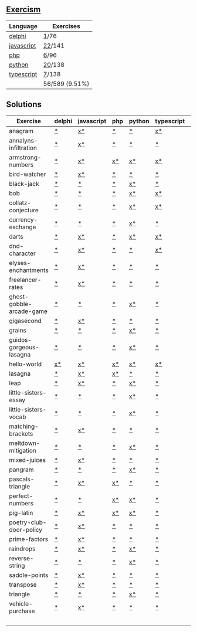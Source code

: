 ## [Exercism](https://exercism.org/tracks)

| Language | Exercises |
|  --- | --- |
| [delphi](https://exercism.org/tracks/delphi) | [1](./exercism/delphi)/76 |
| [javascript](https://exercism.org/tracks/javascript) | [22](./exercism/javascript)/141 |
| [php](https://exercism.org/tracks/php) | [6](./exercism/php)/96 |
| [python](https://exercism.org/tracks/python) | [20](./exercism/python)/138 |
| [typescript](https://exercism.org/tracks/typescript) | [7](./exercism/typescript)/138 |
| |56/589 (9.51%)

## Solutions

| Exercise | delphi | javascript | php | python | typescript | COUNT |
| --- | --- | --- | --- | --- | --- | --- |
| anagram | [*](https://exercism.org/tracks/delphi/exercises/anagram) | [x](./exercism/javascript/anagram)[*](https://exercism.org/tracks/javascript/exercises/anagram) | [*](https://exercism.org/tracks/php/exercises/anagram) | [*](https://exercism.org/tracks/python/exercises/anagram) | [x](./exercism/typescript/anagram)[*](https://exercism.org/tracks/typescript/exercises/anagram) | 2 |
| annalyns-infiltration | [*](https://exercism.org/tracks/delphi/exercises/annalyns-infiltration) | [x](./exercism/javascript/annalyns-infiltration)[*](https://exercism.org/tracks/javascript/exercises/annalyns-infiltration) | [*](https://exercism.org/tracks/php/exercises/annalyns-infiltration) | [*](https://exercism.org/tracks/python/exercises/annalyns-infiltration) | [*](https://exercism.org/tracks/typescript/exercises/annalyns-infiltration) | 1 |
| armstrong-numbers | [*](https://exercism.org/tracks/delphi/exercises/armstrong-numbers) | [x](./exercism/javascript/armstrong-numbers)[*](https://exercism.org/tracks/javascript/exercises/armstrong-numbers) | [x](./exercism/php/armstrong-numbers)[*](https://exercism.org/tracks/php/exercises/armstrong-numbers) | [x](./exercism/python/armstrong-numbers)[*](https://exercism.org/tracks/python/exercises/armstrong-numbers) | [x](./exercism/typescript/armstrong-numbers)[*](https://exercism.org/tracks/typescript/exercises/armstrong-numbers) | 4 |
| bird-watcher | [*](https://exercism.org/tracks/delphi/exercises/bird-watcher) | [x](./exercism/javascript/bird-watcher)[*](https://exercism.org/tracks/javascript/exercises/bird-watcher) | [*](https://exercism.org/tracks/php/exercises/bird-watcher) | [*](https://exercism.org/tracks/python/exercises/bird-watcher) | [*](https://exercism.org/tracks/typescript/exercises/bird-watcher) | 1 |
| black-jack | [*](https://exercism.org/tracks/delphi/exercises/black-jack) | [*](https://exercism.org/tracks/javascript/exercises/black-jack) | [*](https://exercism.org/tracks/php/exercises/black-jack) | [x](./exercism/python/black-jack)[*](https://exercism.org/tracks/python/exercises/black-jack) | [*](https://exercism.org/tracks/typescript/exercises/black-jack) | 1 |
| bob | [*](https://exercism.org/tracks/delphi/exercises/bob) | [*](https://exercism.org/tracks/javascript/exercises/bob) | [*](https://exercism.org/tracks/php/exercises/bob) | [x](./exercism/python/bob)[*](https://exercism.org/tracks/python/exercises/bob) | [x](./exercism/typescript/bob)[*](https://exercism.org/tracks/typescript/exercises/bob) | 2 |
| collatz-conjecture | [*](https://exercism.org/tracks/delphi/exercises/collatz-conjecture) | [*](https://exercism.org/tracks/javascript/exercises/collatz-conjecture) | [*](https://exercism.org/tracks/php/exercises/collatz-conjecture) | [x](./exercism/python/collatz-conjecture)[*](https://exercism.org/tracks/python/exercises/collatz-conjecture) | [x](./exercism/typescript/collatz-conjecture)[*](https://exercism.org/tracks/typescript/exercises/collatz-conjecture) | 2 |
| currency-exchange | [*](https://exercism.org/tracks/delphi/exercises/currency-exchange) | [*](https://exercism.org/tracks/javascript/exercises/currency-exchange) | [*](https://exercism.org/tracks/php/exercises/currency-exchange) | [x](./exercism/python/currency-exchange)[*](https://exercism.org/tracks/python/exercises/currency-exchange) | [*](https://exercism.org/tracks/typescript/exercises/currency-exchange) | 1 |
| darts | [*](https://exercism.org/tracks/delphi/exercises/darts) | [x](./exercism/javascript/darts)[*](https://exercism.org/tracks/javascript/exercises/darts) | [*](https://exercism.org/tracks/php/exercises/darts) | [x](./exercism/python/darts)[*](https://exercism.org/tracks/python/exercises/darts) | [x](./exercism/typescript/darts)[*](https://exercism.org/tracks/typescript/exercises/darts) | 3 |
| dnd-character | [*](https://exercism.org/tracks/delphi/exercises/dnd-character) | [x](./exercism/javascript/dnd-character)[*](https://exercism.org/tracks/javascript/exercises/dnd-character) | [*](https://exercism.org/tracks/php/exercises/dnd-character) | [*](https://exercism.org/tracks/python/exercises/dnd-character) | [x](./exercism/typescript/dnd-character)[*](https://exercism.org/tracks/typescript/exercises/dnd-character) | 2 |
| elyses-enchantments | [*](https://exercism.org/tracks/delphi/exercises/elyses-enchantments) | [x](./exercism/javascript/elyses-enchantments)[*](https://exercism.org/tracks/javascript/exercises/elyses-enchantments) | [*](https://exercism.org/tracks/php/exercises/elyses-enchantments) | [*](https://exercism.org/tracks/python/exercises/elyses-enchantments) | [*](https://exercism.org/tracks/typescript/exercises/elyses-enchantments) | 1 |
| freelancer-rates | [*](https://exercism.org/tracks/delphi/exercises/freelancer-rates) | [x](./exercism/javascript/freelancer-rates)[*](https://exercism.org/tracks/javascript/exercises/freelancer-rates) | [*](https://exercism.org/tracks/php/exercises/freelancer-rates) | [*](https://exercism.org/tracks/python/exercises/freelancer-rates) | [*](https://exercism.org/tracks/typescript/exercises/freelancer-rates) | 1 |
| ghost-gobble-arcade-game | [*](https://exercism.org/tracks/delphi/exercises/ghost-gobble-arcade-game) | [*](https://exercism.org/tracks/javascript/exercises/ghost-gobble-arcade-game) | [*](https://exercism.org/tracks/php/exercises/ghost-gobble-arcade-game) | [x](./exercism/python/ghost-gobble-arcade-game)[*](https://exercism.org/tracks/python/exercises/ghost-gobble-arcade-game) | [*](https://exercism.org/tracks/typescript/exercises/ghost-gobble-arcade-game) | 1 |
| gigasecond | [*](https://exercism.org/tracks/delphi/exercises/gigasecond) | [x](./exercism/javascript/gigasecond)[*](https://exercism.org/tracks/javascript/exercises/gigasecond) | [*](https://exercism.org/tracks/php/exercises/gigasecond) | [*](https://exercism.org/tracks/python/exercises/gigasecond) | [*](https://exercism.org/tracks/typescript/exercises/gigasecond) | 1 |
| grains | [*](https://exercism.org/tracks/delphi/exercises/grains) | [*](https://exercism.org/tracks/javascript/exercises/grains) | [*](https://exercism.org/tracks/php/exercises/grains) | [x](./exercism/python/grains)[*](https://exercism.org/tracks/python/exercises/grains) | [*](https://exercism.org/tracks/typescript/exercises/grains) | 1 |
| guidos-gorgeous-lasagna | [*](https://exercism.org/tracks/delphi/exercises/guidos-gorgeous-lasagna) | [*](https://exercism.org/tracks/javascript/exercises/guidos-gorgeous-lasagna) | [*](https://exercism.org/tracks/php/exercises/guidos-gorgeous-lasagna) | [x](./exercism/python/guidos-gorgeous-lasagna)[*](https://exercism.org/tracks/python/exercises/guidos-gorgeous-lasagna) | [*](https://exercism.org/tracks/typescript/exercises/guidos-gorgeous-lasagna) | 1 |
| hello-world | [x](./exercism/delphi/hello-world)[*](https://exercism.org/tracks/delphi/exercises/hello-world) | [x](./exercism/javascript/hello-world)[*](https://exercism.org/tracks/javascript/exercises/hello-world) | [x](./exercism/php/hello-world)[*](https://exercism.org/tracks/php/exercises/hello-world) | [x](./exercism/python/hello-world)[*](https://exercism.org/tracks/python/exercises/hello-world) | [x](./exercism/typescript/hello-world)[*](https://exercism.org/tracks/typescript/exercises/hello-world) | 5 |
| lasagna | [*](https://exercism.org/tracks/delphi/exercises/lasagna) | [x](./exercism/javascript/lasagna)[*](https://exercism.org/tracks/javascript/exercises/lasagna) | [x](./exercism/php/lasagna)[*](https://exercism.org/tracks/php/exercises/lasagna) | [*](https://exercism.org/tracks/python/exercises/lasagna) | [*](https://exercism.org/tracks/typescript/exercises/lasagna) | 2 |
| leap | [*](https://exercism.org/tracks/delphi/exercises/leap) | [x](./exercism/javascript/leap)[*](https://exercism.org/tracks/javascript/exercises/leap) | [*](https://exercism.org/tracks/php/exercises/leap) | [x](./exercism/python/leap)[*](https://exercism.org/tracks/python/exercises/leap) | [*](https://exercism.org/tracks/typescript/exercises/leap) | 2 |
| little-sisters-essay | [*](https://exercism.org/tracks/delphi/exercises/little-sisters-essay) | [*](https://exercism.org/tracks/javascript/exercises/little-sisters-essay) | [*](https://exercism.org/tracks/php/exercises/little-sisters-essay) | [x](./exercism/python/little-sisters-essay)[*](https://exercism.org/tracks/python/exercises/little-sisters-essay) | [*](https://exercism.org/tracks/typescript/exercises/little-sisters-essay) | 1 |
| little-sisters-vocab | [*](https://exercism.org/tracks/delphi/exercises/little-sisters-vocab) | [*](https://exercism.org/tracks/javascript/exercises/little-sisters-vocab) | [*](https://exercism.org/tracks/php/exercises/little-sisters-vocab) | [x](./exercism/python/little-sisters-vocab)[*](https://exercism.org/tracks/python/exercises/little-sisters-vocab) | [*](https://exercism.org/tracks/typescript/exercises/little-sisters-vocab) | 1 |
| matching-brackets | [*](https://exercism.org/tracks/delphi/exercises/matching-brackets) | [x](./exercism/javascript/matching-brackets)[*](https://exercism.org/tracks/javascript/exercises/matching-brackets) | [*](https://exercism.org/tracks/php/exercises/matching-brackets) | [*](https://exercism.org/tracks/python/exercises/matching-brackets) | [*](https://exercism.org/tracks/typescript/exercises/matching-brackets) | 1 |
| meltdown-mitigation | [*](https://exercism.org/tracks/delphi/exercises/meltdown-mitigation) | [*](https://exercism.org/tracks/javascript/exercises/meltdown-mitigation) | [*](https://exercism.org/tracks/php/exercises/meltdown-mitigation) | [x](./exercism/python/meltdown-mitigation)[*](https://exercism.org/tracks/python/exercises/meltdown-mitigation) | [*](https://exercism.org/tracks/typescript/exercises/meltdown-mitigation) | 1 |
| mixed-juices | [*](https://exercism.org/tracks/delphi/exercises/mixed-juices) | [x](./exercism/javascript/mixed-juices)[*](https://exercism.org/tracks/javascript/exercises/mixed-juices) | [*](https://exercism.org/tracks/php/exercises/mixed-juices) | [*](https://exercism.org/tracks/python/exercises/mixed-juices) | [*](https://exercism.org/tracks/typescript/exercises/mixed-juices) | 1 |
| pangram | [*](https://exercism.org/tracks/delphi/exercises/pangram) | [*](https://exercism.org/tracks/javascript/exercises/pangram) | [*](https://exercism.org/tracks/php/exercises/pangram) | [x](./exercism/python/pangram)[*](https://exercism.org/tracks/python/exercises/pangram) | [*](https://exercism.org/tracks/typescript/exercises/pangram) | 1 |
| pascals-triangle | [*](https://exercism.org/tracks/delphi/exercises/pascals-triangle) | [x](./exercism/javascript/pascals-triangle)[*](https://exercism.org/tracks/javascript/exercises/pascals-triangle) | [x](./exercism/php/pascals-triangle)[*](https://exercism.org/tracks/php/exercises/pascals-triangle) | [*](https://exercism.org/tracks/python/exercises/pascals-triangle) | [*](https://exercism.org/tracks/typescript/exercises/pascals-triangle) | 2 |
| perfect-numbers | [*](https://exercism.org/tracks/delphi/exercises/perfect-numbers) | [*](https://exercism.org/tracks/javascript/exercises/perfect-numbers) | [x](./exercism/php/perfect-numbers)[*](https://exercism.org/tracks/php/exercises/perfect-numbers) | [x](./exercism/python/perfect-numbers)[*](https://exercism.org/tracks/python/exercises/perfect-numbers) | [*](https://exercism.org/tracks/typescript/exercises/perfect-numbers) | 2 |
| pig-latin | [*](https://exercism.org/tracks/delphi/exercises/pig-latin) | [x](./exercism/javascript/pig-latin)[*](https://exercism.org/tracks/javascript/exercises/pig-latin) | [x](./exercism/php/pig-latin)[*](https://exercism.org/tracks/php/exercises/pig-latin) | [x](./exercism/python/pig-latin)[*](https://exercism.org/tracks/python/exercises/pig-latin) | [*](https://exercism.org/tracks/typescript/exercises/pig-latin) | 3 |
| poetry-club-door-policy | [*](https://exercism.org/tracks/delphi/exercises/poetry-club-door-policy) | [x](./exercism/javascript/poetry-club-door-policy)[*](https://exercism.org/tracks/javascript/exercises/poetry-club-door-policy) | [*](https://exercism.org/tracks/php/exercises/poetry-club-door-policy) | [*](https://exercism.org/tracks/python/exercises/poetry-club-door-policy) | [*](https://exercism.org/tracks/typescript/exercises/poetry-club-door-policy) | 1 |
| prime-factors | [*](https://exercism.org/tracks/delphi/exercises/prime-factors) | [x](./exercism/javascript/prime-factors)[*](https://exercism.org/tracks/javascript/exercises/prime-factors) | [*](https://exercism.org/tracks/php/exercises/prime-factors) | [*](https://exercism.org/tracks/python/exercises/prime-factors) | [*](https://exercism.org/tracks/typescript/exercises/prime-factors) | 1 |
| raindrops | [*](https://exercism.org/tracks/delphi/exercises/raindrops) | [x](./exercism/javascript/raindrops)[*](https://exercism.org/tracks/javascript/exercises/raindrops) | [*](https://exercism.org/tracks/php/exercises/raindrops) | [x](./exercism/python/raindrops)[*](https://exercism.org/tracks/python/exercises/raindrops) | [*](https://exercism.org/tracks/typescript/exercises/raindrops) | 2 |
| reverse-string | [*](https://exercism.org/tracks/delphi/exercises/reverse-string) | [*](https://exercism.org/tracks/javascript/exercises/reverse-string) | [*](https://exercism.org/tracks/php/exercises/reverse-string) | [x](./exercism/python/reverse-string)[*](https://exercism.org/tracks/python/exercises/reverse-string) | [*](https://exercism.org/tracks/typescript/exercises/reverse-string) | 1 |
| saddle-points | [*](https://exercism.org/tracks/delphi/exercises/saddle-points) | [x](./exercism/javascript/saddle-points)[*](https://exercism.org/tracks/javascript/exercises/saddle-points) | [*](https://exercism.org/tracks/php/exercises/saddle-points) | [*](https://exercism.org/tracks/python/exercises/saddle-points) | [*](https://exercism.org/tracks/typescript/exercises/saddle-points) | 1 |
| transpose | [*](https://exercism.org/tracks/delphi/exercises/transpose) | [x](./exercism/javascript/transpose)[*](https://exercism.org/tracks/javascript/exercises/transpose) | [*](https://exercism.org/tracks/php/exercises/transpose) | [*](https://exercism.org/tracks/python/exercises/transpose) | [*](https://exercism.org/tracks/typescript/exercises/transpose) | 1 |
| triangle | [*](https://exercism.org/tracks/delphi/exercises/triangle) | [*](https://exercism.org/tracks/javascript/exercises/triangle) | [*](https://exercism.org/tracks/php/exercises/triangle) | [x](./exercism/python/triangle)[*](https://exercism.org/tracks/python/exercises/triangle) | [*](https://exercism.org/tracks/typescript/exercises/triangle) | 1 |
| vehicle-purchase | [*](https://exercism.org/tracks/delphi/exercises/vehicle-purchase) | [x](./exercism/javascript/vehicle-purchase)[*](https://exercism.org/tracks/javascript/exercises/vehicle-purchase) | [*](https://exercism.org/tracks/php/exercises/vehicle-purchase) | [*](https://exercism.org/tracks/python/exercises/vehicle-purchase) | [*](https://exercism.org/tracks/typescript/exercises/vehicle-purchase) | 1 |
|  |  |  |  |  |  |  56 |
